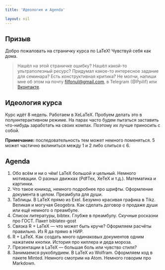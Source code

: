 ```yaml
---
title: 'Идеология и Agenda'

layout: nil
---
```


## Призыв

Добро пожаловать на страничку курса по LaTeX! Чувствуй себя как дома.

> Нашёл на этой страничке ошибку? Нашёл какой-то ультраполезный ресурс? Придумал какое-то интересное задание для семинара? Есть конструктивная критика? Не молчи, напиши мне об этом на почту filfonul@gmail.com, в Telegram (@Ppilif) или  [Вконтакте](https://vk.com/ppilif).

## Идеология курса

Курс идёт 8 недель. Работаем в XeLaTeX. Пробуем делать это в полуинтерактивном режиме. На парах часто будем пытаться заставить что-нибудь заработать на своих компах. Поэтому их лучше приносить с собой.

__Примечание:__ последовательность тем может немного поменяться. 5 может частично вклиниться между 1 и 2 либо слиться с 6.

## Agenda

1. Обо всём и ни о чём! LaTeX большой и цельный. Немного мотивации. О разных движках (PdfTex, XeTeX и т.д.). Математика и картинки.
2. Что такое юникод, немного подробнее про шрифты. Оформление документа в целом. Преамбула для души.
3. Таблицы. В LaTeX прямо из Exel. Безумно красивая графика в Tikz. Великая и могучая Geogebra. Как сделать договор о продаже души или ещё немного о преамбуле.
4. Список литературы, bibtex. Глубже в преамбулу. Скучные росказни про ГОСТ. Пакет biblatex-gost
5. Связка R + LaTeX — что может быть круче? Оформляем расчёты правильно. Из R да прямо в НИР.
6. R + LaTeX. Как создать много одинаковых документов одним нажатием кнопки. История про киллера и деда мороза.
7. Презентации в LaTeX — большая боль или чувство стиля?
8. Занимаемся рукоблудием. В LaTeX из Wolfram. Оформляем код в пакете Minted. Немного смотрим на Atom. Немного говорим про Markdown.

<br>
